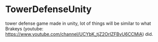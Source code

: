 # TowerDefenseUnity
tower defense game made in unity, lot of things will be similar to what Brakeys (youtube: https://www.youtube.com/channel/UCYbK_tjZ2OrIZFBvU6CCMiA) did.
